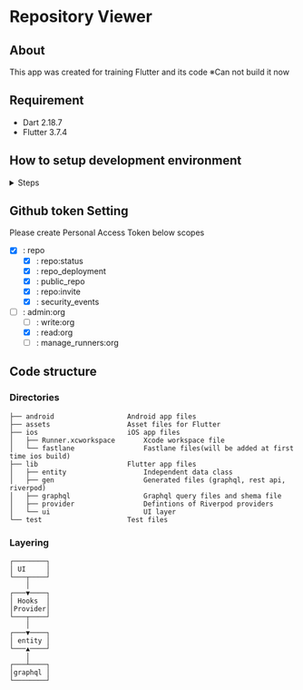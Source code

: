 # Repository Viewer

## About

This app was created for training Flutter and its code
※Can not build it now

## Requirement

- Dart 2.18.7
- Flutter 3.7.4

## How to setup development environment

<details>
<summary>Steps</summary>

1. Install [Dart](https://dart.dev/)
    - Follow the instruction described at [Get the Dart SDK](https://dart.dev/get-dart)
    - If you're on macOS, you can install Dart with [Homebrew](https://brew.sh/)
      ```
      brew tap dart-lang/dart
      brew install dart
      ```
2. Install [fvm](https://github.com/leoafarias/fvm)
   ```
   dart pub global activate fvm
   ```
3. Install Flutter
   ```
   fvm install
   ```
4. Run `graphql_codegen` plugin to generate code
   ```
   make build-runner
   ```
5. Install Dart packages
   ```
   fvm flutter pub get
   ```
6. Install [rbenv](https://github.com/rbenv/rbenv)
    - Follow the instruction described at https://github.com/rbenv/rbenv#installation
    - If you're on macOS, you can install rbenv with [Homebrew](https://brew.sh/)
      ```
      brew install rbenv
      ```
7. Install [Ruby](https://www.ruby-lang.org/)
   ```
   rbenv install
   ```
8. Install [CocoaPods](https://cocoapods.org/)
   ```
   rbenv exec gem install cocoapods
   ```
9. Install CocoaPods dependencies
   ```
   make ios-pod
   ```
10. Obtain certificates and provisioning profiles to sign iOS app for development
    ```
    make ios-cert
    ```

</details>

## Github token Setting

Please create Personal Access Token below scopes

- [x] : repo
    - [x] : repo:status
    - [x] : repo_deployment
    - [x] : public_repo
    - [x] : repo:invite
    - [x] : security_events
- [ ] : admin:org
    - [ ] : write:org
    - [x] : read:org
    - [ ] : manage_runners:org

## Code structure

### Directories

```
├── android                  Android app files
├── assets                   Asset files for Flutter
├── ios                      iOS app files
│   ├── Runner.xcworkspace       Xcode workspace file
│   └── fastlane                 Fastlane files(will be added at first time ios build)
├── lib                      Flutter app files
│   ├── entity                   Independent data class
│   ├── gen                      Generated files (graphql, rest api, riverpod)
│   ├── graphql                  Graphql query files and shema file
│   ├── provider                 Defintions of Riverpod providers
│   └── ui                       UI layer
└── test                     Test files
```
### Layering

```
┌────────┐
│ UI     │
└───┬────┘
    │  
┌───▼────┐
│ Hooks  │
│Provider│
└───┬────┘
    │ 
┌───▼────┐
│ entity │
└───▲────┘
    │ 
┌───┴────┐
│graphql │
└────────┘
```
